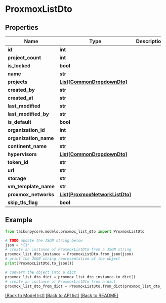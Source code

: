 # ProxmoxListDto


## Properties

Name | Type | Description | Notes
------------ | ------------- | ------------- | -------------
**id** | **int** |  | 
**project_count** | **int** |  | 
**is_locked** | **bool** |  | 
**name** | **str** |  | 
**projects** | [**List[CommonDropdownDto]**](CommonDropdownDto.md) |  | 
**created_by** | **str** |  | 
**created_at** | **str** |  | 
**last_modified** | **str** |  | 
**last_modified_by** | **str** |  | 
**is_default** | **bool** |  | 
**organization_id** | **int** |  | 
**organization_name** | **str** |  | 
**continent_name** | **str** |  | 
**hypervisors** | [**List[CommonDropdownDto]**](CommonDropdownDto.md) |  | 
**token_id** | **str** |  | 
**url** | **str** |  | 
**storage** | **str** |  | 
**vm_template_name** | **str** |  | 
**proxmox_networks** | [**List[ProxmoxNetworkListDto]**](ProxmoxNetworkListDto.md) |  | 
**skip_tls_flag** | **bool** |  | 

## Example

```python
from taikunpycore.models.proxmox_list_dto import ProxmoxListDto

# TODO update the JSON string below
json = "{}"
# create an instance of ProxmoxListDto from a JSON string
proxmox_list_dto_instance = ProxmoxListDto.from_json(json)
# print the JSON string representation of the object
print(ProxmoxListDto.to_json())

# convert the object into a dict
proxmox_list_dto_dict = proxmox_list_dto_instance.to_dict()
# create an instance of ProxmoxListDto from a dict
proxmox_list_dto_from_dict = ProxmoxListDto.from_dict(proxmox_list_dto_dict)
```
[[Back to Model list]](../README.md#documentation-for-models) [[Back to API list]](../README.md#documentation-for-api-endpoints) [[Back to README]](../README.md)


